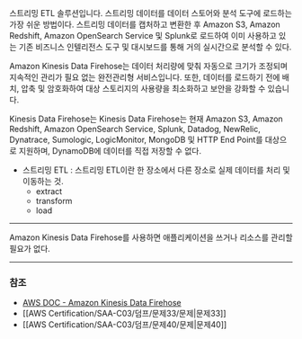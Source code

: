 스트리밍 ETL 솔루션입니다. 스트리밍 데이터를 데이터 스토어와 분석 도구에 로드하는 가장 쉬운 방법이다. 스트리밍 데이터를 캡처하고 변환한 후 Amazon S3, Amazon Redshift, Amazon OpenSearch Service 및 Splunk로 로드하여 이미 사용하고 있는 기존 비즈니스 인텔리전스 도구 및 대시보드를 통해 거의 실시간으로 분석할 수 있다.

Amazon Kinesis Data Firehose는 데이터 처리량에 맞춰 자동으로 크기가 조정되며 지속적인 관리가 필요 없는 완전관리형 서비스입니다. 또한, 데이터를 로드하기 전에 배치, 압축 및 암호화하여 대상 스토리지의 사용량을 최소화하고 보안을 강화할 수 있습니다.

Kinesis Data Firehose는 Kinesis Data Firehose는 현재 Amazon S3, Amazon Redshift, Amazon OpenSearch Service, Splunk, Datadog, NewRelic, Dynatrace, Sumologic, LogicMonitor, MongoDB 및 HTTP End Point를 대상으로 지원하며,
DynamoDB에 데이터를 직접 저장할 수 없다.

* 스트리밍 ETL : 스트리밍 ETL이란 한 장소에서 다른 장소로 실제 데이터를 처리 및 이동하는 것.
	* extract
	* transform
	* load
---
Amazon Kinesis Data Firehose를 사용하면 애플리케이션을 쓰거나 리소스를 관리할 필요가 없다.

---
### 참조
- [AWS DOC - Amazon Kinesis Data Firehose](https://docs.aws.amazon.com/ko_kr/firehose/latest/dev/what-is-this-service.html)
- [[AWS Certification/SAA-C03/덤프/문제33/문제|문제33]]
- [[AWS Certification/SAA-C03/덤프/문제40/문제|문제40]]